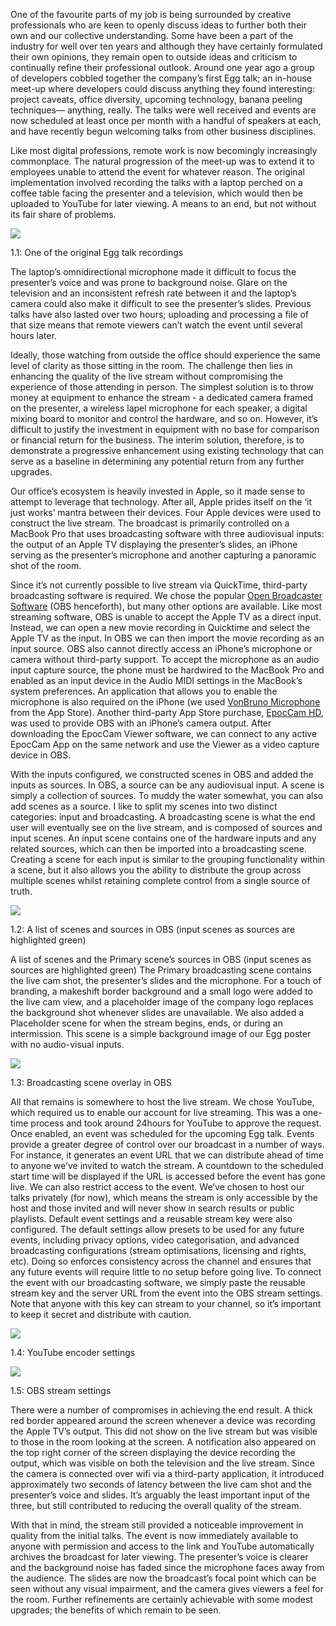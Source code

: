 
One of the favourite parts of my job is being surrounded by creative professionals who are keen to openly discuss ideas to further both their own and our collective understanding. Some have been a part of the industry for well over ten years and although they have certainly formulated their own opinions, they remain open to outside ideas and criticism to continually refine their professional outlook. Around one year ago a group of developers cobbled together the company’s first Egg talk; an in-house meet-up where developers could discuss anything they found interesting: project caveats, office diversity, upcoming technology, banana peeling techniques— anything, really. The talks were well received and events are now scheduled at least once per month with a handful of speakers at each, and have recently begun welcoming talks from other business disciplines.


Like most digital professions, remote work is now becomingly increasingly commonplace. The natural progression of the meet-up was to extend it to employees unable to attend the event for whatever reason. The original implementation involved recording the talks with a laptop perched on a coffee table facing the presenter and a television, which would then be uploaded to YouTube for later viewing. A means to an end, but not without its fair share of problems.


![](https://s3.us-west-2.amazonaws.com/secure.notion-static.com/d68f5c8b-095b-4cea-b46c-f127439468c2/livestream-presentation.jpg?X-Amz-Algorithm=AWS4-HMAC-SHA256&X-Amz-Content-Sha256=UNSIGNED-PAYLOAD&X-Amz-Credential=AKIAT73L2G45EIPT3X45%2F20221228%2Fus-west-2%2Fs3%2Faws4_request&X-Amz-Date=20221228T203157Z&X-Amz-Expires=3600&X-Amz-Signature=1e892eada5c838cabace4a6005659a32854cb0454df1d305b155b20ce472b818&X-Amz-SignedHeaders=host&x-id=GetObject)


1.1: One of the original Egg talk recordings


The laptop’s omnidirectional microphone made it difficult to focus the presenter’s voice and was prone to background noise. Glare on the television and an inconsistent refresh rate between it and the laptop’s camera could also make it difficult to see the presenter’s slides. Previous talks have also lasted over two hours; uploading and processing a file of that size means that remote viewers can’t watch the event until several hours later.


Ideally, those watching from outside the office should experience the same level of clarity as those sitting in the room. The challenge then lies in enhancing the quality of the live stream without compromising the experience of those attending in person. The simplest solution is to throw money at equipment to enhance the stream - a dedicated camera framed on the presenter, a wireless lapel microphone for each speaker, a digital mixing board to monitor and control the hardware, and so on. However, it’s difficult to justify the investment in equipment with no base for comparison or financial return for the business. The interim solution, therefore, is to demonstrate a progressive enhancement using existing technology that can serve as a baseline in determining any potential return from any further upgrades.


Our office’s ecosystem is heavily invested in Apple, so it made sense to attempt to leverage that technology. After all, Apple prides itself on the ‘it just works’ mantra between their devices. Four Apple devices were used to construct the live stream. The broadcast is primarily controlled on a MacBook Pro that uses broadcasting software with three audiovisual inputs: the output of an Apple TV displaying the presenter’s slides, an iPhone serving as the presenter’s microphone and another capturing a panoramic shot of the room.


Since it’s not currently possible to live stream via QuickTime, third-party broadcasting software is required. We chose the popular [Open Broadcaster Software](https://obsproject.com/) (OBS henceforth), but many other options are available. Like most streaming software, OBS is unable to accept the Apple TV as a direct input. Instead, we can open a new movie recording in Quicktime and select the Apple TV as the input. In OBS we can then import the movie recording as an input source. OBS also cannot directly access an iPhone’s microphone or camera without third-party support. To accept the microphone as an audio input capture source, the phone must be hardwired to the MacBook Pro and enabled as an input device in the Audio MIDI settings in the MacBook’s system preferences. An application that allows you to enable the microphone is also required on the iPhone (we used [VonBruno Microphone](https://apps.apple.com/us/app/microphone-vonbruno/id482337530) from the App Store). Another third-party App Store purchase, [EpocCam HD](https://apps.apple.com/us/app/epoccam-hd-webcam-for-mac-pc/id435355256), was used to provide OBS with an iPhone’s camera output. After downloading the EpocCam Viewer software, we can connect to any active EpocCam App on the same network and use the Viewer as a video capture device in OBS.


With the inputs configured, we constructed scenes in OBS and added the inputs as sources. In OBS, a source can be any audiovisual input. A scene is simply a collection of sources. To muddy the water somewhat, you can also add scenes as a source. I like to split my scenes into two distinct categories: input and broadcasting. A broadcasting scene is what the end user will eventually see on the live stream, and is composed of sources and input scenes. An input scene contains one of the hardware inputs and any related sources, which can then be imported into a broadcasting scene. Creating a scene for each input is similar to the grouping functionality within a scene, but it also allows you the ability to distribute the group across multiple scenes whilst retaining complete control from a single source of truth.


![](https://s3.us-west-2.amazonaws.com/secure.notion-static.com/0dcc46e2-8a42-4fe4-a023-75247cfe68da/livestream-config-options.jpg?X-Amz-Algorithm=AWS4-HMAC-SHA256&X-Amz-Content-Sha256=UNSIGNED-PAYLOAD&X-Amz-Credential=AKIAT73L2G45EIPT3X45%2F20221228%2Fus-west-2%2Fs3%2Faws4_request&X-Amz-Date=20221228T203157Z&X-Amz-Expires=3600&X-Amz-Signature=1b6cfe10e876563726aba6cce4979bc54c639da077282f63e6db6bdf905761cc&X-Amz-SignedHeaders=host&x-id=GetObject)


1.2: A list of scenes and sources in OBS (input scenes as sources are highlighted green)


A list of scenes and the Primary scene’s sources in OBS (input scenes as sources are highlighted green) The Primary broadcasting scene contains the live cam shot, the presenter’s slides and the microphone. For a touch of branding, a makeshift border background and a small logo were added to the live cam view, and a placeholder image of the company logo replaces the background shot whenever slides are unavailable. We also added a Placeholder scene for when the stream begins, ends, or during an intermission. This scene is a simple background image of our Egg poster with no audio-visual inputs.


![](https://s3.us-west-2.amazonaws.com/secure.notion-static.com/fa032e5f-38ec-489c-9e2d-07c8782b8aa3/livestream-overlay.jpg?X-Amz-Algorithm=AWS4-HMAC-SHA256&X-Amz-Content-Sha256=UNSIGNED-PAYLOAD&X-Amz-Credential=AKIAT73L2G45EIPT3X45%2F20221228%2Fus-west-2%2Fs3%2Faws4_request&X-Amz-Date=20221228T203157Z&X-Amz-Expires=3600&X-Amz-Signature=e79366d1ca8d845ee42c3d812400d993077d006b3cf72ffc957f15bf6d8d3e31&X-Amz-SignedHeaders=host&x-id=GetObject)


1.3: Broadcasting scene overlay in OBS


All that remains is somewhere to host the live stream. We chose YouTube, which required us to enable our account for live streaming. This was a one-time process and took around 24hours for YouTube to approve the request. Once enabled, an event was scheduled for the upcoming Egg talk. Events provide a greater degree of control over our broadcast in a number of ways. For instance, it generates an event URL that we can distribute ahead of time to anyone we’ve invited to watch the stream. A countdown to the scheduled start time will be displayed if the URL is accessed before the event has gone live. We can also restrict access to the event. We’ve chosen to host our talks privately (for now), which means the stream is only accessible by the host and those invited and will never show in search results or public playlists. Default event settings and a reusable stream key were also configured. The default settings allow presets to be used for any future events, including privacy options, video categorisation, and advanced broadcasting configurations (stream optimisations, licensing and rights, etc). Doing so enforces consistency across the channel and ensures that any future events will require little to no setup before going live. To connect the event with our broadcasting software, we simply paste the reusable stream key and the server URL from the event into the OBS stream settings. Note that anyone with this key can stream to your channel, so it’s important to keep it secret and distribute with caution.


![](https://s3.us-west-2.amazonaws.com/secure.notion-static.com/460016fa-0b96-4885-a596-a3c8dcb73d4b/livestream-encoder-settings.jpg?X-Amz-Algorithm=AWS4-HMAC-SHA256&X-Amz-Content-Sha256=UNSIGNED-PAYLOAD&X-Amz-Credential=AKIAT73L2G45EIPT3X45%2F20221228%2Fus-west-2%2Fs3%2Faws4_request&X-Amz-Date=20221228T203157Z&X-Amz-Expires=3600&X-Amz-Signature=fd2f1d07fb29b9b9d0ef8782e1ee162fffce8b935078594019e9193fa34ea178&X-Amz-SignedHeaders=host&x-id=GetObject)


1.4: YouTube encoder settings


![](https://s3.us-west-2.amazonaws.com/secure.notion-static.com/277c08a6-c70a-4eea-b2d5-ce903b75fb9a/livestream-encoder-selection.jpg?X-Amz-Algorithm=AWS4-HMAC-SHA256&X-Amz-Content-Sha256=UNSIGNED-PAYLOAD&X-Amz-Credential=AKIAT73L2G45EIPT3X45%2F20221228%2Fus-west-2%2Fs3%2Faws4_request&X-Amz-Date=20221228T203157Z&X-Amz-Expires=3600&X-Amz-Signature=f90e1c32ab8acf341443a3f2a794aad16807f5b482a245eebfd95fade10e1e8d&X-Amz-SignedHeaders=host&x-id=GetObject)


1.5: OBS stream settings


There were a number of compromises in achieving the end result. A thick red border appeared around the screen whenever a device was recording the Apple TV’s output. This did not show on the live stream but was visible to those in the room looking at the screen. A notification also appeared on the top right corner of the screen displaying the device recording the output, which was visible on both the television and the live stream. Since the camera is connected over wifi via a third-party application, it introduced approximately two seconds of latency between the live cam shot and the presenter’s voice and slides. It’s arguably the least important input of the three, but still contributed to reducing the overall quality of the stream.


With that in mind, the stream still provided a noticeable improvement in quality from the initial talks. The event is now immediately available to anyone with permission and access to the link and YouTube automatically archives the broadcast for later viewing. The presenter’s voice is clearer and the background noise has faded since the microphone faces away from the audience. The slides are now the broadcast’s focal point which can be seen without any visual impairment, and the camera gives viewers a feel for the room. Further refinements are certainly achievable with some modest upgrades; the benefits of which remain to be seen.

